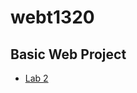 # webt1320
<h2> Basic Web Project</h2>

<ul>
<li><a href="lab 2/index.html" target="_blank">Lab 2</a></li>
</ul>